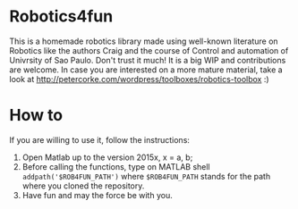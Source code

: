 # Robotics4fun

This is a homemade robotics library made using well-known literature on Robotics like the authors Craig and the course of Control and automation of Univrsity of Sao Paulo. Don't trust it much! It is a big WIP and contributions are welcome. In case you are 
interested on a more mature material, take a look at http://petercorke.com/wordpress/toolboxes/robotics-toolbox :)

# How to

If you are willing to use it, follow the instructions:

1) Open Matlab up to the version 2015x, x = a, b;
2) Before calling the functions, type on MATLAB shell ```addpath('$ROB4FUN_PATH')``` where ```$ROB4FUN_PATH``` stands for the path where you cloned the repository.
3) Have fun and may the force be with you.
